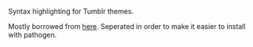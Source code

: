 Syntax highlighting for Tumblr themes.

Mostly borrowed from [here](https://github.com/inky/tumblr/tree/master/vim).
Seperated in order to make it easier to install with pathogen.
